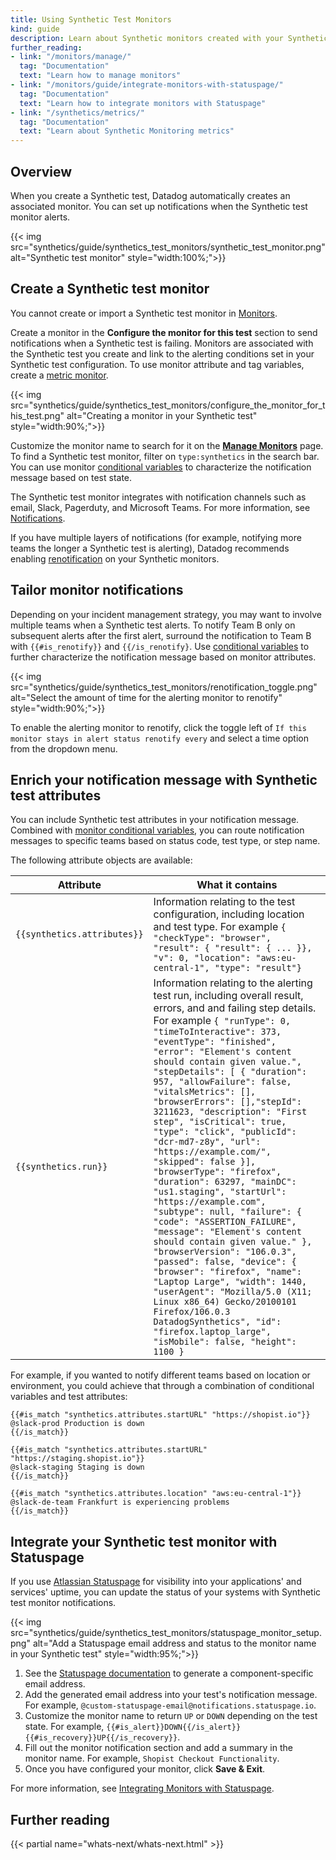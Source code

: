 ```yaml
---
title: Using Synthetic Test Monitors
kind: guide
description: Learn about Synthetic monitors created with your Synthetic tests. 
further_reading:
- link: "/monitors/manage/"
  tag: "Documentation"
  text: "Learn how to manage monitors"
- link: "/monitors/guide/integrate-monitors-with-statuspage/"
  tag: "Documentation"
  text: "Learn how to integrate monitors with Statuspage"
- link: "/synthetics/metrics/"
  tag: "Documentation"
  text: "Learn about Synthetic Monitoring metrics"
---
```


## Overview

When you create a Synthetic test, Datadog automatically creates an associated monitor. You can set up notifications when the Synthetic test monitor alerts.

{{< img src="synthetics/guide/synthetics_test_monitors/synthetic_test_monitor.png" alt="Synthetic test monitor" style="width:100%;">}}

## Create a Synthetic test monitor

<div class="alert alert-info">You cannot create or import a Synthetic test monitor in <a href="/monitors/create/">Monitors</a>.</div>

Create a monitor in the **Configure the monitor for this test** section to send notifications when a Synthetic test is failing. Monitors are associated with the Synthetic test you create and link to the alerting conditions set in your Synthetic test configuration. To use monitor attribute and tag variables, create a [metric monitor][1].

{{< img src="synthetics/guide/synthetics_test_monitors/configure_the_monitor_for_this_test.png" alt="Creating a monitor in your Synthetic test" style="width:90%;">}}

Customize the monitor name to search for it on the [**Manage Monitors**][2] page. To find a Synthetic test monitor, filter on `type:synthetics` in the search bar. You can use monitor [conditional variables][3] to characterize the notification message based on test state. 

The Synthetic test monitor integrates with notification channels such as email, Slack, Pagerduty, and Microsoft Teams. For more information, see [Notifications][4].

If you have multiple layers of notifications (for example, notifying more teams the longer a Synthetic test is alerting), Datadog recommends enabling [renotification][5] on your Synthetic monitors.

## Tailor monitor notifications

Depending on your incident management strategy, you may want to involve multiple teams when a Synthetic test alerts. To notify Team B only on subsequent alerts after the first alert, surround the notification to Team B with `{{#is_renotify}}` and `{{/is_renotify}`. Use [conditional variables][3] to further characterize the notification message based on monitor attributes. 

{{< img src="synthetics/guide/synthetics_test_monitors/renotification_toggle.png" alt="Select the amount of time for the alerting monitor to renotify" style="width:90%;">}}

To enable the alerting monitor to renotify, click the toggle left of `If this monitor stays in alert status renotify every` and select a time option from the dropdown menu.

## Enrich your notification message with Synthetic test attributes

You can include Synthetic test attributes in your notification message. Combined with [monitor conditional variables][9], you can route notification messages to specific teams based on status code, test type, or step name.

The following attribute objects are available:

| Attribute      | What it contains                                           |
|----------------------------|--------------------------------------------------------------------|
| `{{synthetics.attributes}}`            | Information relating to the test configuration, including location and test type. For example `{ "checkType": "browser", "result": { "result": { ... }}, "v": 0, "location": "aws:eu-central-1", "type": "result"}`                                              |
| `{{synthetics.run}}`            | Information relating to the alerting test run, including overall result, errors, and and failing step details. For example `{ "runType": 0, "timeToInteractive": 373, "eventType": "finished", "error": "Element's content should contain given value.", "stepDetails": [ { "duration": 957, "allowFailure": false, "vitalsMetrics": [], "browserErrors": [],"stepId": 3211623, "description": "First step", "isCritical": true, "type": "click", "publicId": "dcr-md7-z8y", "url": "https://example.com/", "skipped": false }], "browserType": "firefox", "duration": 63297, "mainDC": "us1.staging", "startUrl": "https://example.com", "subtype": null, "failure": { "code": "ASSERTION_FAILURE", "message": "Element's content should contain given value." }, "browserVersion": "106.0.3", "passed": false, "device": { "browser": "firefox", "name": "Laptop Large", "width": 1440, "userAgent": "Mozilla/5.0 (X11; Linux x86_64) Gecko/20100101 Firefox/106.0.3 DatadogSynthetics", "id": "firefox.laptop_large", "isMobile": false, "height": 1100 }`                                        |

For example, if you wanted to notify different teams based on location or environment, you could achieve that through a combination of conditional variables and test attributes:

```
{{#is_match "synthetics.attributes.startURL" "https://shopist.io"}}
@slack-prod Production is down
{{/is_match}}

{{#is_match "synthetics.attributes.startURL" "https://staging.shopist.io"}}
@slack-staging Staging is down
{{/is_match}}

{{#is_match "synthetics.attributes.location" "aws:eu-central-1"}}
@slack-de-team Frankfurt is experiencing problems
{{/is_match}}
```

## Integrate your Synthetic test monitor with Statuspage

If you use [Atlassian Statuspage][6] for visibility into your applications' and services' uptime, you can update the status of your systems with Synthetic test monitor notifications.

{{< img src="synthetics/guide/synthetics_test_monitors/statuspage_monitor_setup.png" alt="Add a Statuspage email address and status to the monitor name in your Synthetic test" style="width:95%;">}}

1. See the [Statuspage documentation][7] to generate a component-specific email address.
2. Add the generated email address into your test's notification message. For example, `@custom-statuspage-email@notifications.statuspage.io`.
3. Customize the monitor name to return `UP` or `DOWN` depending on the test state. For example, `{{#is_alert}}DOWN{{/is_alert}}{{#is_recovery}}UP{{/is_recovery}}`.
4. Fill out the monitor notification section and add a summary in the monitor name. For example, `Shopist Checkout Functionality`.
5. Once you have configured your monitor, click **Save & Exit**.

For more information, see [Integrating Monitors with Statuspage][8].

## Further reading

{{< partial name="whats-next/whats-next.html" >}}

[1]: /monitors/create/types/metric/
[2]: /monitors/manage/
[3]: /monitors/notify/variables/?tab=is_alert#conditional-variables
[4]: /monitors/notify/#integrations/
[5]: /monitors/notify/#renotify
[6]: https://support.atlassian.com/statuspage/
[7]: https://support.atlassian.com/statuspage/docs/get-started-with-email-automation/
[8]: /monitors/guide/integrate-monitors-with-statuspage/
[9]: /monitors/notify/variables

